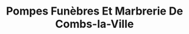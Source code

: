 ---
title: "Pompes Funèbres Et Marbrerie De Combs-la-Ville"
url: /combs-la-ville/pompes-funebres-et-marbrerie-de-combs-la-ville/
shop: directeurs de funérailles
---